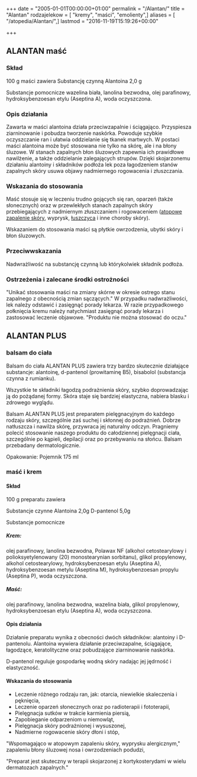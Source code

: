 +++
date = "2005-01-01T00:00:00+01:00"
permalink = "/Alantan/"
title = "Alantan"
rodzajelekow = [ "kremy", "maści", "emolienty",]
aliases = [ "/atopedia/Alantan/",]
lastmod = "2016-11-19T15:19:26+00:00"

+++

ALANTAN maść
------------

### Skład

100 g maści zawiera Substancję czynną Alantoina 2,0 g

Substancje pomocnicze
wazelina biała, lanolina bezwodna, olej parafinowy, hydroksybenzoesan etylu (Aseptina A), woda oczyszczona.

### Opis działania

Zawarta w maści alantoina działa przeciwzapalnie i ściągająco. Przyspiesza ziarninowanie i pobudza tworzenie naskórka. Powoduje szybkie oczyszczanie ran i ułatwia oddzielanie się tkanek martwych. W postaci maści alantoina może być stosowana nie tylko na skórę, ale i na błony śluzowe. W stanach zapalnych błon śluzowych zapewnia ich prawidłowe nawilżenie, a także oddzielanie zalegających strupów. Dzięki skojarzonemu działaniu alantoiny i składników podłoża lek poza łagodzeniem stanów zapalnych skóry usuwa objawy nadmiernego rogowacenia i złuszczania.

### Wskazania do stosowania

Maść stosuje się w leczeniu trudno gojących się ran, oparzeń (także słonecznych) oraz w przewlekłych stanach zapalnych skóry przebiegających z nadmiernym złuszczaniem i rogowaceniem ([atopowe zapalenie skóry](/atopedia/Atopowe_zapalenie_skóry), wyprysk, [łuszczyca](/atopedia/Łuszczyca) i inne choroby skóry).

Wskazaniem do stosowania maści są płytkie owrzodzenia, ubytki skóry i błon śluzowych.

### Przeciwwskazania

Nadwrażliwość na substancję czynną lub którykolwiek składnik podłoża.

### Ostrzeżenia i zalecane środki ostrożności

"Unikać stosowania maści na zmiany skórne w okresie ostrego stanu zapalnego z obecnością zmian sączących." W przypadku nadwrażliwości, lek należy odstawić i zasięgnąć porady lekarza. W razie przypadkowego połknięcia kremu należy natychmiast zasięgnąć porady lekarza i zastosować leczenie objawowe. "Produktu nie można stosować do oczu."

ALANTAN PLUS
------------

### balsam do ciała

Balsam do ciała ALANTAN PLUS zawiera trzy bardzo skutecznie działające substancje: alantoinę, d-pantenol (prowitaminę B5), bisabolol (substancja czynna z rumianku).

Wszystkie te składniki łagodzą podrażnienia skóry, szybko doprowadzając ją do pożądanej formy. Skóra staje się bardziej elastyczna, nabiera blasku i zdrowego wyglądu.

Balsam ALANTAN PLUS jest preparatem pielęgnacyjnym do każdego rodzaju skóry, szczególnie zaś suchej i skłonnej do podrażnień. Dobrze natłuszcza i nawilża skórę, przywraca jej naturalny odczyn. Pragniemy polecić stosowanie naszego produktu do całodziennej pielęgnacji ciała, szczególnie po kąpieli, depilacji oraz po przebywaniu na słońcu. Balsam przebadany dermatologicznie.

Opakowanie: Pojemnik 175 ml

### maść i krem

#### Skład

100 g preparatu zawiera

Substancje czynne Alantoina 2,0g D-pantenol 5,0g

Substancje pomocnicze

##### Krem:

olej parafinowy, lanolina bezwodna, Polawax NF (alkohol cetostearylowy i polioksyetylenowany (20) monostearynian sorbitanu), glikol propylenowy, alkohol cetostearylowy, hydroksybenzoesan etylu (Aseptina A), hydroksybenzoesan metylu (Aseptina M), hydroksybenzoesan propylu (Aseptina P), woda oczyszczona.

##### Maść:

olej parafinowy, lanolina bezwodna, wazelina biała, glikol propylenowy, hydroksybenzoesan etylu (Aseptina A), woda oczyszczona.

#### Opis działania

Działanie preparatu wynika z obecności dwóch składników: alantoiny i D-pantenolu. Alantoina wywiera działanie przeciwzapalne, ściągające, łagodzące, keratolityczne oraz pobudzające ziarninowanie naskórka.

D-pantenol reguluje gospodarkę wodną skóry nadając jej jędrność i elastyczność.

#### Wskazania do stosowania

-   Leczenie różnego rodzaju ran, jak: otarcia, niewielkie skaleczenia i pęknięcia,
-   Leczenie oparzeń słonecznych oraz po radioterapii i fototerapii,
-   Pielęgnacja sutków w trakcie karmienia piersią,
-   Zapobieganie odparzeniom u niemowląt,
-   Pielęgnacja skóry podrażnionej i wysuszonej,
-   Nadmierne rogowacenie skóry dłoni i stóp,

"Wspomagająco w atopowym zapaleniu skóry, wyprysku alergicznym," zapaleniu błony śluzowej nosa i owrzodzeniach podudzi,

"Preparat jest skuteczny w terapii skojarzonej z kortykosterydami w wielu dermatozach zapalnych."

